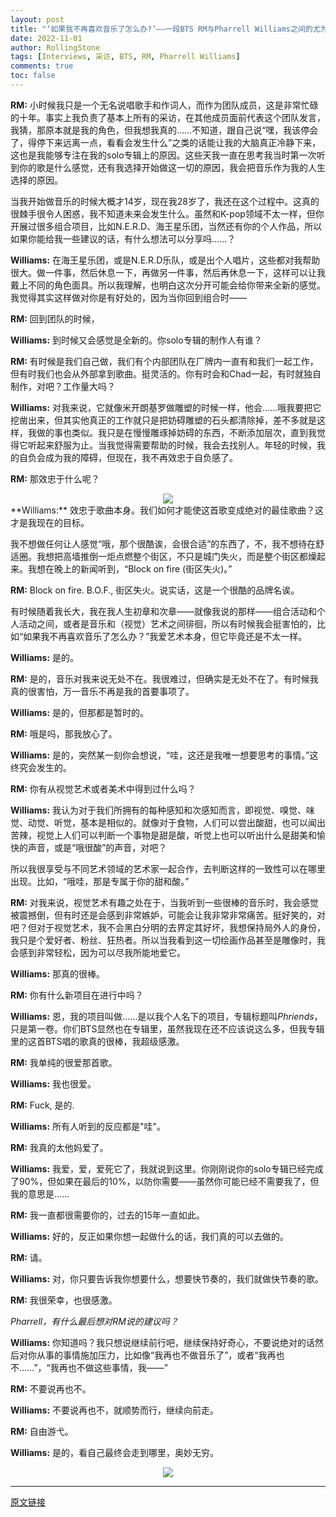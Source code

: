 ```yaml
---
layout: post
title: "‘如果我不再喜欢音乐了怎么办?’——一段BTS RM与Pharrell Williams之间的尤为诚实的对话(下)"
date: 2022-11-01
author: RollingStone
tags: [Interviews, 采访, BTS, RM, Pharrell Williams]
comments: true
toc: false
---
```

**RM:** 小时候我只是一个无名说唱歌手和作词人，而作为团队成员，这是非常忙碌的十年。事实上我负责了基本上所有的采访，在其他成员面前代表这个团队发言，我猜，那原本就是我的角色，但我想我真的……不知道，跟自己说“嘿，我该停会了，得停下来远离一点，看看会发生什么”之类的话能让我的大脑真正冷静下来，这也是我能够专注在我的solo专辑上的原因。这些天我一直在思考我当时第一次听到你的歌是什么感觉，还有我选择开始做这一切的原因，我会把音乐作为我的人生选择的原因。

当我开始做音乐的时候大概才14岁，现在我28岁了，我还在这个过程中。这真的很棘手很令人困惑，我不知道未来会发生什么。虽然和K-pop领域不太一样，但你开展过很多组合项目，比如N.E.R.D、海王星乐团，当然还有你的个人作品，所以如果你能给我一些建议的话，有什么想法可以分享吗……？

**Williams:** 在海王星乐团，或是N.E.R.D乐队，或是出个人唱片，这些都对我帮助很大。做一件事，然后休息一下，再做另一件事，然后再休息一下，这样可以让我戴上不同的角色面具。所以我理解，也明白这次分开可能会给你带来全新的感觉。我觉得其实这样做对你是有好处的，因为当你回到组合时——

**RM:** 回到团队的时候，

**Williams:** 到时候又会感觉是全新的。你solo专辑的制作人有谁？

**RM:** 有时候是我们自己做，我们有个内部团队在厂牌内一直有和我们一起工作，但有时我们也会从外部拿到歌曲。挺灵活的。你有时会和Chad一起，有时就独自制作，对吧？工作量大吗？

**Williams:** 对我来说，它就像米开朗基罗做雕塑的时候一样，他会……哦我要把它挖凿出来，但其实他真正的工作就只是把妨碍雕塑的石头都清除掉，差不多就是这样，我做的事也类似。我只是在慢慢雕琢掉妨碍的东西，不断添加层次，直到我觉得它听起来舒服为止。当我觉得需要帮助的时候，我会去找别人。年轻的时候，我的自负会成为我的障碍，但现在，我不再效忠于自负感了。

**RM:** 那效忠于什么呢？

<center>
  <img src="https://tva1.sinaimg.cn/large/008vxvgGgy1h7pzelgz5dj314b0u0jtn.jpg"> 
</center>
**Williams:** 效忠于歌曲本身。我们如何才能使这首歌变成绝对的最佳歌曲？这才是我现在的目标。

我不想做任何让人感觉“哦，那个很酷诶，会很合适”的东西了，不，我不想待在舒适圈。我想把高墙推倒一炬点燃整个街区，不只是城门失火，而是整个街区都燥起来。我想在晚上的新闻听到，“Block on fire (街区失火)。”

**RM:** Block on fire. B.O.F., 街区失火。说实话，这是一个很酷的品牌名诶。

有时候随着我长大，我在我人生初章和次章——就像我说的那样——组合活动和个人活动之间，或者是音乐和（视觉）艺术之间徘徊，所以有时候我会挺害怕的，比如“如果我不再喜欢音乐了怎么办？”我爱艺术本身，但它毕竟还是不太一样。

**Williams:** 是的。

**RM:** 是的，音乐对我来说无处不在。我很难过，但确实是无处不在了。有时候我真的很害怕，万一音乐不再是我的首要事项了。

**Williams:** 是的，但那都是暂时的。

**RM:** 哦是吗，那我放心了。

**Williams:** 是的，突然某一刻你会想说，“哇，这还是我唯一想要思考的事情。”这终究会发生的。

**RM:** 你有从视觉艺术或者美术中得到过什么吗？

**Williams:** 我认为对于我们所拥有的每种感知和次感知而言，即视觉、嗅觉、味觉、动觉、听觉，基本是相似的。就像对于食物，人们可以尝出酸甜，也可以闻出苦辣，视觉上人们可以判断一个事物是甜是酸，听觉上也可以听出什么是甜美和愉快的声音，或是“哦很酸”的声音，对吧？

所以我很享受与不同艺术领域的艺术家一起合作，去判断这样的一致性可以在哪里出现。比如，“哦哇，那是专属于你的甜和酸。”

**RM:** 对我来说，视觉艺术有趣之处在于，当我听到一些很棒的音乐时，我会感觉被震撼倒，但有时还是会感到非常嫉妒，可能会让我非常非常痛苦。挺好笑的，对吧？但对于视觉艺术，我不会黑白分明的去界定其好坏，我想保持局外人的身份，我只是个爱好者、粉丝、狂热者。所以当我看到这一切绘画作品甚至是雕像时，我会感到非常轻松，因为可以尽我所能地爱它。

**Williams:** 那真的很棒。

**RM:** 你有什么新项目在进行中吗？

**Williams:** 恩，我的项目叫做……是以我个人名下的项目，专辑标题叫*Phriends*，只是第一卷。你们BTS显然也在专辑里，虽然我现在还不应该说这么多，但我专辑里的这首BTS唱的歌真的很棒，我超级感激。

**RM:** 我单纯的很爱那首歌。

**Williams:** 我也很爱。

**RM:** Fuck, 是的.

**Williams:** 所有人听到的反应都是"哇"。

**RM:** 我真的太他妈爱了。

**Williams:** 我爱，爱，爱死它了，我就说到这里。你刚刚说你的solo专辑已经完成了90%，但如果在最后的10%，以防你需要——虽然你可能已经不需要我了，但我的意思是……

**RM:** 我一直都很需要你的，过去的15年一直如此。

**Williams:** 好的，反正如果你想一起做什么的话，我们真的可以去做的。

**RM:** 请。

**Williams:** 对，你只要告诉我你想要什么，想要快节奏的，我们就做快节奏的歌。

**RM:** 我很荣幸，也很感激。

*Pharrell，有什么最后想对RM说的建议吗？*

**Williams:** 你知道吗？我只想说继续前行吧，继续保持好奇心，不要说绝对的话然后对你从事的事情施加压力，比如像“我再也不做音乐了”，或者“我再也不……”，“我再也不做这些事情，我——”

**RM:** 不要说再也不。

**Williams:** 不要说再也不，就顺势而行，继续向前走。

**RM:** 自由游弋。

**Williams:** 是的，看自己最终会走到哪里，奥妙无穷。

<center>
  <img src="https://tva1.sinaimg.cn/large/008vxvgGgy1h7pzg9dopyj318g0p0afi.jpg"> 
</center>

---

[原文链接](https://www.rollingstone.com/music/music-features/bts-rm-pharrell-williams-interview-1234610171/)
